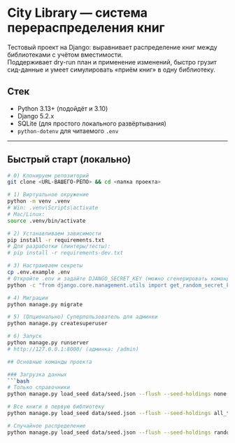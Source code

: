 # City Library — система перераспределения книг

Тестовый проект на Django: выравнивает распределение книг между библиотеками с учётом вместимости.  
Поддерживает dry-run план и применение изменений, быстро грузит сид-данные и умеет симулировать «приём книг» в одну библиотеку.

## Стек
- Python 3.13+ (подойдёт и 3.10)
- Django 5.2.x
- SQLite (для простого локального развёртывания)
- `python-dotenv` для читаемого `.env`

---

## Быстрый старт (локально)

```bash
# 0) Клонируем репозиторий
git clone <URL-ВАШЕГО-РЕПО> && cd <папка проекта>

# 1) Виртуальное окружение
python -m venv .venv
# Win: .venv\Scripts\activate
# Mac/Linux:
source .venv/bin/activate

# 2) Устанавливаем зависимости
pip install -r requirements.txt
# Для разработки (линтеры/тесты):
# pip install -r requirements-dev.txt

# 3) Настраиваем секреты
cp .env.example .env
# Откройте .env и задайте DJANGO_SECRET_KEY (можно сгенерировать командой ниже)
python -c "from django.core.management.utils import get_random_secret_key as g; print(g())"

# 4) Миграции
python manage.py migrate

# 5) (Опционально) Суперпользователь для админки
python manage.py createsuperuser

# 6) Запуск
python manage.py runserver
# http://127.0.0.1:8000/ (админка: /admin)

## Основные команды проекта

### Загрузка данных
```bash
# Только справочники
python manage.py load_seed data/seed.json --flush --seed-holdings none

# Все книги в первую библиотеку
python manage.py load_seed data/seed.json --flush --seed-holdings all_to_first

# Случайное распределение
python manage.py load_seed data/seed.json --flush --seed-holdings random --random-copies 2
